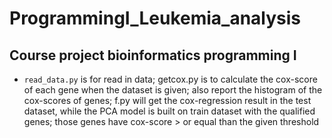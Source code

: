 # ProgrammingI_Leukemia_analysis
## Course project bioinformatics programming I


  * `read_data.py` is for read in data;
getcox.py is to calculate the cox-score of each gene when the dataset is given; also report the histogram of the cox-scores of genes; 
f.py will get the cox-regression result in the test dataset, while the PCA model is built on train dataset with the qualified genes; those genes have cox-score > or equal than the given threshold 
